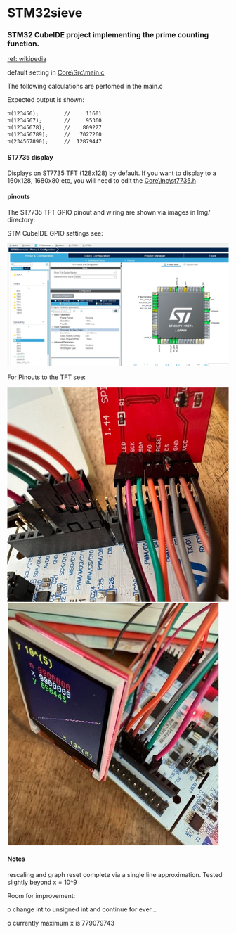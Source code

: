 # STM32sieve

### STM32 CubeIDE project implementing the prime counting function.
[ref: wikipedia](https://en.wikipedia.org/wiki/Prime-counting_function)

default setting in [Core\Src\main.c](Core\Inc\st7735.h)


The following calculations are perfomed in the main.c

Expected output is shown:

    π(123456);        //     11601
    π(1234567);       //     95360
    π(12345678);      //    809227
    π(123456789);     //   7027260
    π(234567890);     //  12879447


#### ST7735 display

Displays on ST7735 TFT (128x128) by default.
If you want to display to a 160x128, 1680x80 etc, you will need to edit the [Core\Inc\st7735.h](Core\Inc\st7735.h)

#### pinouts

The ST7735 TFT GPIO pinout and wiring are shown via images in Img/ directory:

STM CubeIDE GPIO settings see:

![STM CubeIDE GPIO settings](Img/wiring5.jpg?raw=true "on STM Nucleo-F411RE")

For Pinouts to the TFT see:

![Wiring to ST7735 TFT](Img/wiring3.jpeg?raw=true "128x128")
![Wiring to Nucleo](Img/wiring2.jpeg?raw=true "Nucleo-F411RE")

#### Notes
rescaling and graph reset complete via a single line approximation.
Tested slightly beyond x = 10^9

Room for improvement:

  o change int to unsigned int and continue for ever...

  o currently maximum x is 779079743
  
